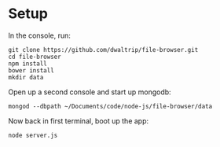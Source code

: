 Setup
=====

In the console, run:

    git clone https://github.com/dwaltrip/file-browser.git
    cd file-browser
    npm install
    bower install
    mkdir data

Open up a second console and start up mongodb:

    mongod --dbpath ~/Documents/code/node-js/file-browser/data

Now back in first terminal, boot up the app:

    node server.js
